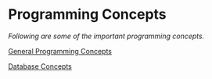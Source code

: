 # Programming Concepts
*Following are some of the important programming concepts.*



[General Programming Concepts](general.md)

[Database Concepts](database.md)





